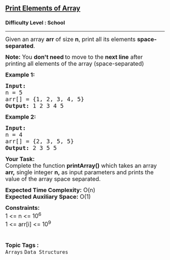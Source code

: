 <h2><a href="https://www.geeksforgeeks.org/problems/print-elements-of-array4910/1?page=1&difficulty=School&sortBy=submissions">Print Elements of Array</a></h2><h3>Difficulty Level : School</h3><hr><div class="problems_problem_content__Xm_eO" style="user-select: auto;"><p style="user-select: auto;"><span style="font-size: 18px; user-select: auto;">Given an array <strong style="user-select: auto;">a</strong><strong style="user-select: auto;">rr</strong>&nbsp;of size <strong style="user-select: auto;">n</strong>, print all its elements <strong style="user-select: auto;">space-separated</strong>.</span></p>
<p style="user-select: auto;"><span style="font-size: 18px; user-select: auto;"><strong style="user-select: auto;">Note:</strong> You <strong style="user-select: auto;">don't need </strong>to move to the <strong style="user-select: auto;">next line</strong> after printing all elements of the array (space-separated)</span></p>
<p style="user-select: auto;"><span style="font-size: 18px; user-select: auto;"><strong style="user-select: auto;">Example 1:</strong></span></p>
<pre style="user-select: auto;"><span style="font-size: 18px; user-select: auto;"><strong style="user-select: auto;">Input:
</strong>n = 5
arr[] = {1, 2, 3, 4, 5}
<strong style="user-select: auto;">Output:</strong> 1 2 3 4&nbsp;5
</span></pre>
<p style="user-select: auto;"><span style="font-size: 18px; user-select: auto;"><strong style="user-select: auto;">Example 2:</strong></span></p>
<pre style="user-select: auto;"><span style="font-size: 18px; user-select: auto;"><strong style="user-select: auto;">Input:
</strong>n = 4
arr[] = {2, 3, 5, 5}
<strong style="user-select: auto;">Output:</strong> 2 3 5 5
</span></pre>
<p style="user-select: auto;"><span style="font-size: 18px; user-select: auto;"><strong style="user-select: auto;">Your Task:</strong><br style="user-select: auto;">Complete the function <strong style="user-select: auto;">printArray()</strong>&nbsp;which takes an array <strong style="user-select: auto;">arr,</strong>&nbsp;single&nbsp;integer&nbsp;<strong style="user-select: auto;">n,</strong>&nbsp;as input parameters and prints the value of the array space separated.</span></p>
<p style="user-select: auto;"><span style="font-size: 18px; user-select: auto;"><strong style="user-select: auto;">Expected Time Complexity:</strong> O(n)<br style="user-select: auto;"><strong style="user-select: auto;">Expected Auxiliary Space:</strong>&nbsp;O(1)</span></p>
<p style="user-select: auto;"><span style="font-size: 18px; user-select: auto;"><strong style="user-select: auto;">Constraints:</strong><br style="user-select: auto;">1 &lt;= n &lt;= 10<sup style="user-select: auto;">6</sup><br style="user-select: auto;">1 &lt;= arr[i] &lt;= 10<sup style="user-select: auto;">9</sup></span></p></div><br><p><span style=font-size:18px><strong>Topic Tags : </strong><br><code>Arrays</code>&nbsp;<code>Data Structures</code>&nbsp;